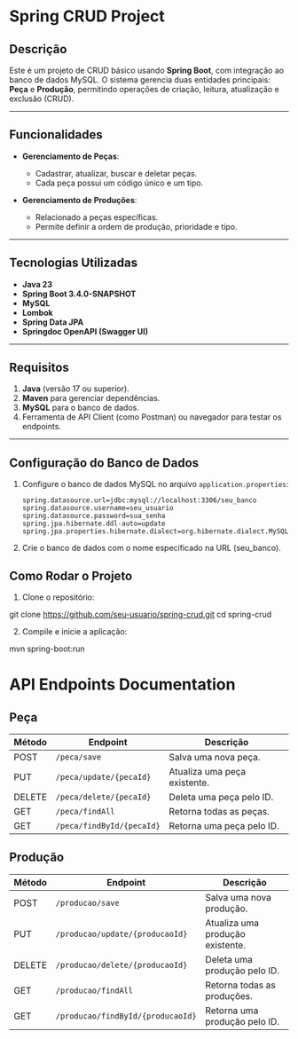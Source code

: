 # Spring CRUD Project

## Descrição
Este é um projeto de CRUD básico usando **Spring Boot**, com integração ao banco de dados MySQL. O sistema gerencia duas entidades principais: **Peça** e **Produção**, permitindo operações de criação, leitura, atualização e exclusão (CRUD).

---

## Funcionalidades
- **Gerenciamento de Peças**:
  - Cadastrar, atualizar, buscar e deletar peças.
  - Cada peça possui um código único e um tipo.

- **Gerenciamento de Produções**:
  - Relacionado a peças específicas.
  - Permite definir a ordem de produção, prioridade e tipo.

---

## Tecnologias Utilizadas
- **Java 23**
- **Spring Boot 3.4.0-SNAPSHOT**
- **MySQL**
- **Lombok**
- **Spring Data JPA**
- **Springdoc OpenAPI (Swagger UI)**

---

## Requisitos
1. **Java** (versão 17 ou superior).
2. **Maven** para gerenciar dependências.
3. **MySQL** para o banco de dados.
4. Ferramenta de API Client (como Postman) ou navegador para testar os endpoints.

---

## Configuração do Banco de Dados
1. Configure o banco de dados MySQL no arquivo `application.properties`:
   ```properties
   spring.datasource.url=jdbc:mysql://localhost:3306/seu_banco
   spring.datasource.username=seu_usuario
   spring.datasource.password=sua_senha
   spring.jpa.hibernate.ddl-auto=update
   spring.jpa.properties.hibernate.dialect=org.hibernate.dialect.MySQL8Dialect

2. Crie o banco de dados com o nome especificado na URL (seu_banco).

## Como Rodar o Projeto
1. Clone o repositório:


git clone https://github.com/seu-usuario/spring-crud.git
cd spring-crud

2. Compile e inicie a aplicação:

mvn spring-boot:run

# API Endpoints Documentation

## Peça

| Método  | Endpoint                 | Descrição                            |
|---------|------------------------- |--------------------------------------|
| POST    | `/peca/save`             | Salva uma nova peça.                 |
| PUT     | `/peca/update/{pecaId}`  | Atualiza uma peça existente.         |
| DELETE  | `/peca/delete/{pecaId}`  | Deleta uma peça pelo ID.             |
| GET     | `/peca/findAll`          | Retorna todas as peças.              |
| GET     | `/peca/findById/{pecaId}`| Retorna uma peça pelo ID.            |

## Produção

| Método  | Endpoint                         | Descrição                           |
|---------|----------------------------------|--------------------------------------|
| POST    | `/producao/save`                 | Salva uma nova produção.             |
| PUT     | `/producao/update/{producaoId}`  | Atualiza uma produção existente.     |
| DELETE  | `/producao/delete/{producaoId}`  | Deleta uma produção pelo ID.         |
| GET     | `/producao/findAll`              | Retorna todas as produções.          |
| GET     | `/producao/findById/{producaoId}`| Retorna uma produção pelo ID.        |






